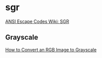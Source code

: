 # sgr

[ANSI Escape Codes Wiki: SGR](https://en.wikipedia.org/wiki/ANSI_escape_code#SGR)

## Grayscale

[How to Convert an RGB Image to Grayscale](https://www.baeldung.com/cs/convert-rgb-to-grayscale)
